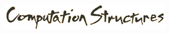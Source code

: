 <p align="center"><img src="https://github.com/computation-structures/course/blob/main/title.png?raw=true"/></p>

